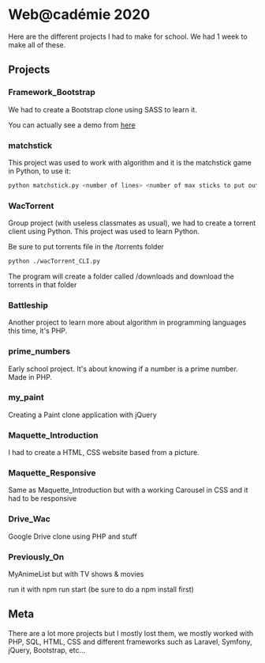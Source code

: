 # Web@cadémie 2020

Here are the different projects I had to make for school. We had 1 week to make all of these.

## Projects

### Framework_Bootstrap

We had to create a Bootstrap clone using SASS to learn it. 

You can actually see a demo from [here](https://yunseok.github.io/projects/web/Framework_Bootstrap)

### matchstick

This project was used to work with algorithm and it is the matchstick game in Python, to use it: 


```bash
python matchstick.py <number of lines> <number of max sticks to put out>
```

### WacTorrent

Group project (with useless classmates as usual), we had to create a torrent client using Python. This project was used to learn Python.

Be sure to put torrents file in the /torrents folder

```bash
python ./wacTorrent_CLI.py
```

The program will create a folder called /downloads and download the torrents in that folder

### Battleship

Another project to learn more about algorithm in programming languages this time, it's PHP.

### prime_numbers

Early school project. It's about knowing if a number is a prime number. Made in PHP. 

### my_paint

Creating a Paint clone application with jQuery

### Maquette_Introduction

I had to create a HTML, CSS website based from a picture. 

### Maquette_Responsive

Same as Maquette_Introduction but with a working Carousel in CSS and it had to be responsive

### Drive_Wac

Google Drive clone using PHP and stuff 

### Previously_On

MyAnimeList but with TV shows & movies 

run it with npm run start (be sure to do a npm install first)

## Meta

There are a lot more projects but I mostly lost them, we mostly worked with PHP, SQL, HTML, CSS and different frameworks such as Laravel, Symfony, jQuery, Bootstrap, etc...